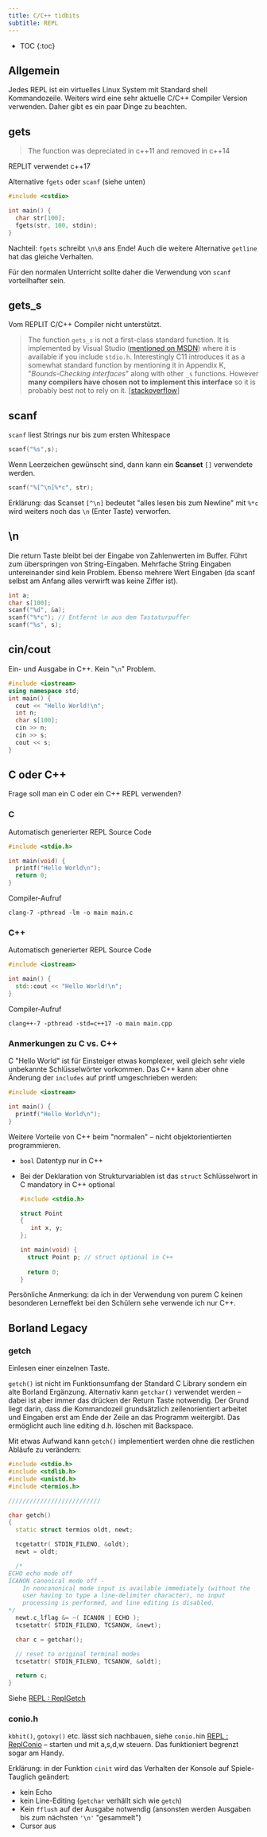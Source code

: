 ```yaml
---
title: C/C++ tidbits
subtitle: REPL
---
```


* TOC
{:toc}
## Allgemein

Jedes REPL ist ein virtuelles Linux System mit Standard shell Kommandozeile. Weiters wird eine sehr aktuelle C/C++ Compiler Version verwenden. Daher gibt es ein paar Dinge zu beachten.



## gets

> The function was depreciated in c++11 and removed in c++14

REPLIT verwendet c++17

Alternative `fgets` oder `scanf` (siehe unten)

```c++
#include <cstdio>

int main() {
  char str[100];
  fgets(str, 100, stdin); 
}
```

Nachteil: `fgets` schreibt `\n\0` ans Ende! Auch die weitere Alternative `getline` hat das gleiche Verhalten.

Für den normalen Unterricht sollte daher die Verwendung von `scanf` vorteilhafter sein.



## gets_s

Vom REPLIT C/C++ Compiler nicht unterstützt.

>  The function `gets_s` is not a first-class standard function. It is implemented by Visual Studio ([mentioned on MSDN](http://msdn.microsoft.com/en-us/library/5b5x9wc7.aspx)) where it is available if you include `stdio.h`.
> Interestingly C11 introduces it as a somewhat standard function by mentioning it in Appendix K, "*Bounds-Checking interfaces*" along with other `_s` functions. However **many compilers have chosen not to implement this interface** so it is probably best not to rely on it. [[stackoverflow](https://stackoverflow.com/a/25593782)]



## scanf

`scanf` liest Strings nur bis zum ersten Whitespace

```c++
scanf("%s",s);
```

Wenn Leerzeichen gewünscht sind, dann kann ein **Scanset** `[]` verwendete werden.

```c++
scanf("%[^\n]%*c", str);
```

Erklärung: das Scanset `[^\n]`  bedeutet "alles lesen bis zum Newline" mit `%*c` wird weiters noch das `\n` (Enter Taste) verworfen.



## \n 

Die return Taste bleibt bei der Eingabe von Zahlenwerten im Buffer. Führt zum überspringen von String-Eingaben. Mehrfache String Eingaben untereinander sind kein Problem. Ebenso mehrere Wert Eingaben (da scanf selbst am Anfang alles verwirft was keine Ziffer ist).

```c++
int a;
char s[100];
scanf("%d", &a);
scanf("%*c"); // Entfernt \n aus dem Tastaturpuffer
scanf("%s", s);
```



## cin/cout

Ein- und Ausgabe in C++. Kein "`\n`" Problem.

```c++
#include <iostream>
using namespace std;
int main() {
  cout << "Hello World!\n";
  int n;
  char s[100];
  cin >> n;
  cin >> s;
  cout << s;
}
```



## C oder C++

Frage soll man ein C oder ein C++ REPL verwenden?

### C

Automatisch generierter REPL Source Code

```C
#include <stdio.h>

int main(void) {
  printf("Hello World\n");
  return 0;
}
```

Compiler-Aufruf

```
clang-7 -pthread -lm -o main main.c
```



### C++

Automatisch generierter REPL Source Code

```c++
#include <iostream>

int main() {
  std::cout << "Hello World!\n";
}
```

Compiler-Aufruf

```
clang++-7 -pthread -std=c++17 -o main main.cpp
```



### Anmerkungen zu C vs. C++

C "Hello World" ist für Einsteiger etwas komplexer, weil gleich sehr viele unbekannte Schlüsselwörter vorkommen. Das C++ kann aber ohne Änderung der `includes` auf printf umgeschrieben werden:

```c++
#include <iostream>

int main() {
  printf("Hello World\n");
}
```

Weitere Vorteile von C++ beim "normalen" – nicht objektorientierten programmieren.

- `bool` Datentyp nur in C++

- Bei der Deklaration von Strukturvariablen ist das `struct` Schlüsselwort in C mandatory in C++ optional

  ```c
  #include <stdio.h>
  
  struct Point
  {
     int x, y;
  }; 
  
  int main(void) {
    struct Point p; // struct optional in C++
    
    return 0;
  }
  ```

Persönliche Anmerkung: da ich in der Verwendung von purem C keinen besonderen Lerneffekt bei den Schülern sehe verwende ich nur C++.



## Borland Legacy

### getch

Einlesen einer einzelnen Taste.

`getch()` ist nicht im Funktionsumfang der Standard C Library sondern ein alte Borland Ergänzung. Alternativ kann `getchar()` verwendet werden – dabei ist aber immer das drücken der Return Taste notwendig. Der Grund liegt darin, dass die Kommandozeil grundsätzlich zeilenorientiert arbeitet und Eingaben erst am Ende der Zeile an das Programm weitergibt. Das ermöglicht auch line editing d.h. löschen mit Backspace.

Mit etwas Aufwand kann `getch()` implementiert werden ohne die restlichen Abläufe zu verändern:

```c++
#include <stdio.h>
#include <stdlib.h>
#include <unistd.h>
#include <termios.h>

//////////////////////////

char getch()
{
  static struct termios oldt, newt;

  tcgetattr( STDIN_FILENO, &oldt);
  newt = oldt;

  /* 
ECHO echo mode off
ICANON canonical mode off - 
    In noncanonical mode input is available immediately (without the
    user having to type a line-delimiter character), no input
    processing is performed, and line editing is disabled.
*/
  newt.c_lflag &= ~( ICANON | ECHO );
  tcsetattr( STDIN_FILENO, TCSANOW, &newt);

  char c = getchar();

  // reset to original terminal modes
  tcsetattr( STDIN_FILENO, TCSANOW, &oldt);

  return c;
}
```

Siehe [REPL : ReplGetch](https://replit.com/@htlmatejka/ReplGetch) 



### conio.h

`kbhit()`, `gotoxy()` etc. lässt sich nachbauen, siehe `conio.h`in [REPL : ReplConio](https://replit.com/@htlmatejka/ReplConio) – starten und mit a,s,d,w steuern. Das funktioniert begrenzt sogar am Handy.

Erklärung: in der Funktion `cinit` wird das Verhalten der Konsole auf Spiele-Tauglich geändert:

- kein Echo
- kein Line-Editing (`getchar` verhällt sich wie `getch`)
- Kein `fflush` auf der Ausgabe notwendig (ansonsten werden Ausgaben bis zum nächsten `'\n'` "gesammelt")
- Cursor aus







